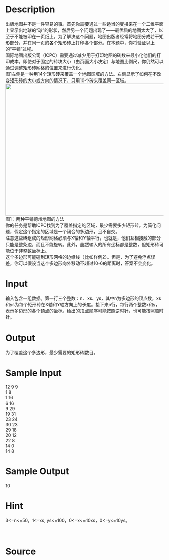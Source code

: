 
# Description

<div class="content"><div>出版地图并不是一件容易的事。首先你需要通过一些适当的变换来在一个二维平面上显示出地球的“球”的形状，然后另一个问题出现了——最优质的地图太大了，以至于不能被印在一页纸上。为了解决这个问题，地图出版者经常将地图分成若干矩形部分，并在同一页的各个矩形砖上打印各个部分。在本题中，你将验证以上的“平铺”过程。</div>
<div>国际地图出版公司（ICPC）需要通过减少用于打印地图的砖数来最小化他们的打印成本。即使对于固定的砖块大小（由页面大小决定）与地图比例尺，你仍然可以通过调整矩形砖网格的位置来进行优化。</div>
<div>图1左侧是一种用14个矩形砖来覆盖一个地图区域的方法。右侧显示了如何在不改变矩形砖的大小或方向的情况下，只用10个砖来覆盖同一区域。</div>
<div><img src="source/bzoj/3970/img/aHR0cHM6Ly9seWRzeS5jb20vSnVkZ2VPbmxpbmUvdXBsb2FkLzIwMTUwNC8xMTExLnBuZw==.png" width="779" height="421" alt=""/></div>
<div></div>
<div></div>
<div>图1：两种平铺德州地图的方法</div>
<div>你的任务是帮助ICPC找到为了覆盖指定的区域，最少需要多少矩形砖。为简化问题，假定这个指定的区域是一个闭合的多边形，且不自交。</div>
<div>注意这些砖组成的矩形网格必须与X轴和Y轴平行，也就是，他们互相接触的部分只能是整条边，而且不能旋转。此外，虽然输入的所有坐标都是整数，但矩形砖可能位于非整数坐标上。</div>
<div>这个多边形可能碰到矩形网格的边缘线（比如样例2）。但是，为了避免浮点误差，你可以假设当这个多边形向外移动不超过10-6的距离时，答案不会变化。</div>
<p></p></div>

# Input

<div class="content"><div>输入包含一组数据。第一行三个整数：n、xs、ys，其中n为多边形的顶点数，xs和ys为每个矩形砖在X轴和Y轴方向上的长度。接下来n行，每行两个整数x和y，表示多边形的各个顶点的坐标。给出的顶点顺序可能按照逆时针，也可能按照顺时针。</div>
<p></p></div>

# Output

<div class="content"><div>为了覆盖这个多边形，最少需要的矩形砖数目。</div>
<p></p></div>

# Sample Input

<div class="content"><span class="sampledata">12 9 9<br/>
1 8<br/>
1 16<br/>
6 16<br/>
9 29<br/>
19 31<br/>
23 24<br/>
30 23<br/>
29 18<br/>
20 12<br/>
22 8<br/>
14 0<br/>
14 8</span></div>

# Sample Output

<div class="content"><span class="sampledata">10<br/>
</span></div>

# Hint

<div class="content"><p></p><div>3&lt;=n&lt;=50，1&lt;=xs, ys&lt;=100，0&lt;=x&lt;=10xs，0&lt;=y&lt;=10ys。</div><br/>
<div></div><br/>
<p></p><p></p></div>

# Source

<div class="content"><p><a href="problemset.php?search="></a></p></div>

